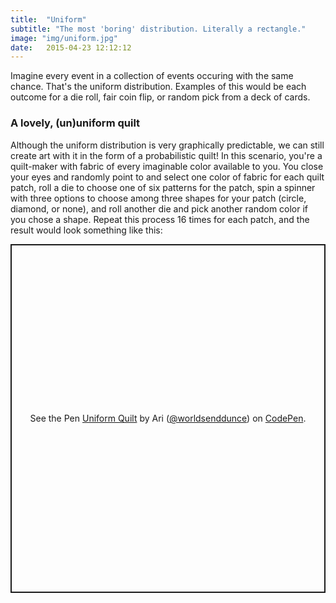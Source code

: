 ```yaml
---
title:  "Uniform"
subtitle: "The most 'boring' distribution. Literally a rectangle."
image: "img/uniform.jpg"
date:   2015-04-23 12:12:12
---
```

Imagine every event in a collection of events occuring with the same chance. That's the uniform distribution. Examples of this would be each outcome for a die roll, fair coin flip, or random pick from a deck of cards.
### A lovely, (un)uniform quilt
Although the uniform distribution is very graphically predictable, we can still create art with it in the form of a probabilistic quilt! 
In this scenario, you're a quilt-maker with fabric of every imaginable color available to you. You close your eyes and randomly point to and select one color of fabric for each quilt patch, roll a die to choose one of six patterns for the patch, spin a spinner with three options to choose among three shapes for your patch (circle, diamond, or none), and roll another die and pick another random color if you chose a shape.
Repeat this process 16 times for each patch, and the result would look something like this:
<p class="codepen" data-height="558" data-theme-id="dark" data-default-tab="result" data-slug-hash="VwQbdwO" data-user="worldsenddunce" style="height: 558px; box-sizing: border-box; display: flex; align-items: center; justify-content: center; border: 2px solid; margin: 1em 0; padding: 1em;">
  <span>See the Pen <a href="https://codepen.io/worldsenddunce/pen/VwQbdwO">
  Uniform Quilt</a> by Ari (<a href="https://codepen.io/worldsenddunce">@worldsenddunce</a>)
  on <a href="https://codepen.io">CodePen</a>.</span>
</p>
<script async src="https://cpwebassets.codepen.io/assets/embed/ei.js"></script>

